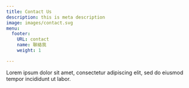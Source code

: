 ```yaml
---
title: Contact Us
description: this is meta description
image: images/contact.svg
menu:
  footer:
    URL: contact
    name: 聯絡我
    weight: 1

---
```

Lorem ipsum dolor sit amet, consectetur adipiscing elit, sed do eiusmod tempor incididunt ut labor.